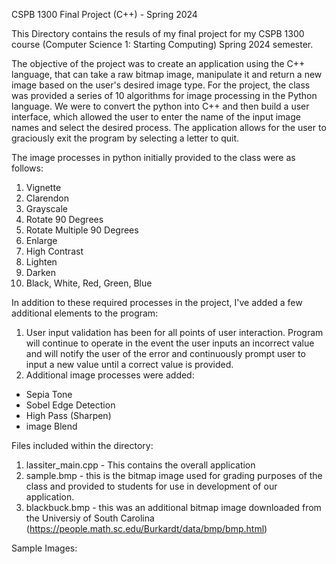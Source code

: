 CSPB 1300 Final Project (C++) - Spring 2024

This Directory contains the resuls of my final project for my CSPB 1300 course (Computer Science 1: Starting Computing) Spring 2024 semester. 

The objective of the project was to create an application using the C++ language, that can take a raw bitmap image, manipulate it and return a new image based on the user's desired image type. For the project, the class was provided a series of 10 algorithms for image processing in the Python language. We were to convert the python into C++ and then build a user interface, which allowed the user to enter the name of the input image names and select the desired process. The application allows for the user to graciously exit the program by selecting a letter to quit.  

The image processes in python initially provided to the class were as follows:
1. Vignette
2. Clarendon
3. Grayscale
4. Rotate 90 Degrees
5. Rotate Multiple 90 Degrees
6. Enlarge
7. High Contrast
8. Lighten
9. Darken
10. Black, White, Red, Green, Blue

In addition to these required processes in the project, I've added a few additional elements to the program:

1. User input validation has been for all points of user interaction. Program will continue to operate in the event the user inputs an incorrect value and will notify the user of the error and continuously prompt user to input a new value until a correct value is provided.
2. Additional image processes were added:
- Sepia Tone
- Sobel Edge Detection
- High Pass (Sharpen)
- image Blend

Files included within the directory:
1. lassiter_main.cpp - This contains the overall application
2. sample.bmp - this is the bitmap image used for grading purposes of the class and provided to students for use in development of our application.
3. blackbuck.bmp - this was an additional bitmap image downloaded from the Universiy of South Carolina (https://people.math.sc.edu/Burkardt/data/bmp/bmp.html)



Sample Images:





